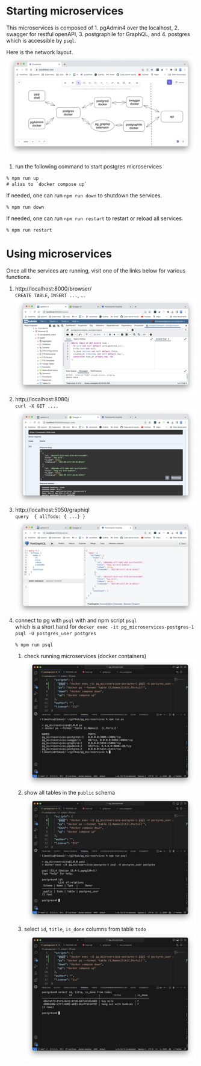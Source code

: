 # Starting microservices
This microservices is composed of 1. pgAdmin4 over the localhost, 2. swagger for restful openAPI, 3. postgraphile for GraphQL, and 4. postgres which is accessible by `psql`.

Here is the network layout.
![network layout](./docs/pg_micros_docker_network.png)

1. run the following command to start postgres microservices
```
% npm run up
# alias to `docker compose up`
```

If needed, one can run `npm run down` to shutdown the services.
```
% npm run down
```
If needed, one can run `npm run restart` to restart or reload all services. 
```
% npm run restart
```

# Using microservices
Once all the services are running, 
visit one of the links below for various functions.
1. http://localhost:8000/browser/   
   `CREATE TABLE`, `INSERT ...`, ...
   ![pg admin4](./docs/pg_micros_pgadmin4.png)
1. http://localhost:8080/  
   `curl -X GET ....`
   ![pg swagger](./docs/pg_micros_swagger.png)
1. http://localhost:5050/graphiql   
   `query  { allTodo: { ...} }`
   ![pg graphql](./docs/pg_micros_graphql.png)
1. connect to pg with `psql` with and npm script `psql`  
   which is a short hand for `docker exec -it pg_microservices-postgres-1 psql -U postgres_user postgres`
   ```
   % npm run psql
   ```
   1. check running microservices (docker containers)
     ![check docker containers](./docs/pg_micros_docker_ps.png)
   1. show all tables in the `public` schema
     ![show all public tables](./docs/pg_micros_psql_list_tables.png)
   1. select `id`, `title`, `is_done` columns from table `todo`
     ![select columns from todo table](./docs/pg_micros_psql_select_todo.png)
